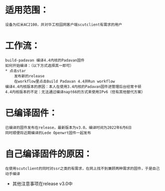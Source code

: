 # 适用范围：
    设备为红米AC2100，并对华工校园网客户端scutclient有需求的用户
# 工作流：
    build-padavan 编译4.4内核的Padavan固件
    如何开始编译：（以下方式选择其一即可）
    * 点击star
        发布新的release
        在workflow里点击Build Padavan 4.4并Run workflow
    编译4.4内核版本的原因：本人在使用3.4内核的Padavan固件进管理后台经常卡顿
    4.4内核版本的不足：无法通过编译napt66的方式来使用IPv6（但有其他替代方案）
# 已编译固件：
    已编译的固件发布在release，最新版本为v3.0，编译时间为2022年6月6日
    同时顺便将近期编译的Lede Openwrt固件一起发布
# 自己编译固件的原因：
    在使用scutclient的同时对ssr之类的有需求，在网上找不到兼顾两种需求的固件，于是自己动手编译
* 其他注意事项在release v3.0中
